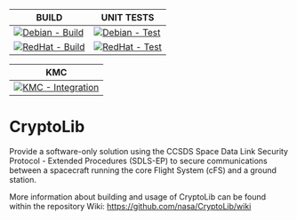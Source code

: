 | BUILD | UNIT TESTS | 
| ----- | ---------- |
| [![Debian - Build](https://github.com/rjbrown2/CryptoLib/actions/workflows/debian-build.yml/badge.svg)](https://github.com/rjbrown2/CryptoLib/actions/workflows/debian-build.yml) | [![Debian - Test](https://github.com/rjbrown2/CryptoLib/actions/workflows/debian-test.yml/badge.svg)](https://github.com/rjbrown2/CryptoLib/actions/workflows/debian-test.yml) |
| [![RedHat - Build](https://github.com/rjbrown2/CryptoLib/actions/workflows/redhat-build.yml/badge.svg)](https://github.com/rjbrown2/CryptoLib/actions/workflows/redhat-build.yml) | [![RedHat - Test](https://github.com/rjbrown2/CryptoLib/actions/workflows/redhat-test.yml/badge.svg)](https://github.com/rjbrown2/CryptoLib/actions/workflows/redhat-test.yml) | 

| KMC | 
| --- |
| [![KMC - Integration](https://github.com/rjbrown2/CryptoLib/actions/workflows/kmc-mdb-test.yml/badge.svg)](https://github.com/rjbrown2/CryptoLib/actions/workflows/kmc-mdb-test.yml) |

# CryptoLib

Provide a software-only solution using the CCSDS Space Data Link Security Protocol - Extended Procedures (SDLS-EP) to secure communications between a spacecraft running the core Flight System (cFS) and a ground station.

More information about building and usage of CryptoLib can be found within the repository Wiki:
https://github.com/nasa/CryptoLib/wiki

